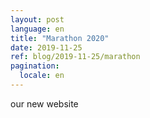 ```yaml
---
layout: post
language: en
title: "Marathon 2020"
date: 2019-11-25
ref: blog/2019-11-25/marathon
pagination:
  locale: en
---
```


our new website
